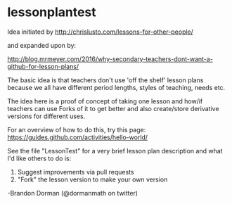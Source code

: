 # lessonplantest
Idea initiated by http://chrislusto.com/lessons-for-other-people/

and expanded upon by:

http://blog.mrmeyer.com/2016/why-secondary-teachers-dont-want-a-github-for-lesson-plans/

The basic idea is that teachers don't use 'off the shelf' lesson plans because we all have different period lengths, styles of teaching, needs etc. 

The idea here is a proof of concept of taking one lesson and how/if teachers can use Forks of it to get better and also create/store derivative versions for different uses. 

For an overview of how to do this, try this page: 
https://guides.github.com/activities/hello-world/  

See the file "LessonTest" for a very brief lesson plan description and what I'd like others to do is:
1) Suggest improvements via pull requests
2) "Fork" the lesson version to make your own version


-Brandon Dorman (@dormanmath on twitter) 
